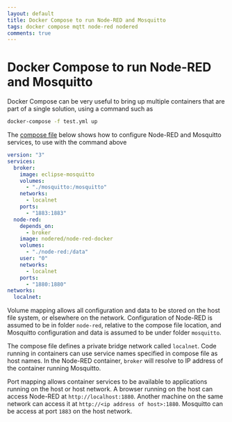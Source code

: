 ```yaml
---
layout: default
title: Docker Compose to run Node-RED and Mosquitto
tags: docker compose mqtt node-red nodered
comments: true
---
```

# Docker Compose to run Node-RED and Mosquitto

Docker Compose can be very useful to bring up multiple containers that are part of a single solution, using a command such as

```bash
docker-compose -f test.yml up
```

The [compose file](https://docs.docker.com/compose/compose-file/) below shows how to configure Node-RED and Mosquitto services, to use with the command above

```yml
version: "3"
services:
  broker:
    image: eclipse-mosquitto
    volumes:
      - "./mosquitto:/mosquitto"
    networks:
      - localnet
    ports:
      - "1883:1883"
  node-red:
    depends_on:
      - broker
    image: nodered/node-red-docker
    volumes:
      - "./node-red:/data"
    user: "0"
    networks:
      - localnet
    ports:
      - "1880:1880"
networks:
  localnet:
```

Volume mapping allows all configuration and data to be stored on the host file system, or elsewhere on the network. Configuration of Node-RED is assumed to be in folder `node-red`, relative to the compose file location, and Mosquitto configuration and data is assumed to be under folder `mosquitto`.

The compose file defines a private bridge network called `localnet`. Code running in containers can use service names specified in compose file as host names. In the Node-RED container, `broker` will resolve to IP address of the container running Mosquitto.

Port mapping allows container services to be available to applications running on the host or host network. A browser running on the host can access Node-RED at `http://localhost:1880`. Another machine on the same network can access it at `http://<ip address of host>:1880`. Mosquitto can be access at port `1883` on the host network.
